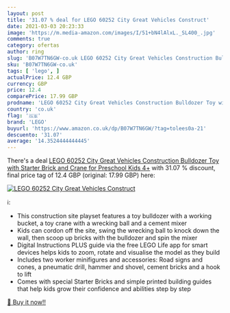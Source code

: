 ```yaml
---
layout: post
title: '31.07 % deal for LEGO 60252 City Great Vehicles Construct'
date: 2021-03-03 20:23:33
image: 'https://m.media-amazon.com/images/I/51+bN4lAlxL._SL400_.jpg'
comments: true
category: ofertas
author: ring
slug: 'B07W7TN6GW-co.uk LEGO 60252 City Great Vehicles Construction Bulldozer...'
sku: 'B07W7TN6GW-co.uk'
tags: [ 'lego', ]
actualPrice: 12.4 GBP
currency: GBP
price: 12.4
comparePrice: 17.99 GBP
prodname: 'LEGO 60252 City Great Vehicles Construction Bulldozer Toy with Starter Brick and Crane for Preschool Kids 4+'
country: 'co.uk'
flag: '🇬🇧'
brand: 'LEGO'
buyurl: 'https://www.amazon.co.uk/dp/B07W7TN6GW/?tag=tolees0a-21'
descuento: '31.07'
average: '14.3524444444445'
---
```


There's a deal [LEGO 60252 City Great Vehicles Construction Bulldozer Toy with Starter Brick and Crane for Preschool Kids 4+](https://www.amazon.co.uk/dp/B07W7TN6GW/?tag=tolees0a-21)  with  31.07 % discount, final price tag of  12.4 GBP (original: 17.99 GBP) here:

[![LEGO 60252 City Great Vehicles Construct](https://m.media-amazon.com/images/I/51+bN4lAlxL._SL400_.jpg)](https://www.amazon.co.uk/dp/B07W7TN6GW/?tag=tolees0a-21)

ℹ️:

- This construction site playset features a toy bulldozer with a working bucket, a toy crane with a wrecking ball and a cement mixer
- Kids can cordon off the site, swing the wrecking ball to knock down the wall, then scoop up bricks with the bulldozer and spin the mixer
- Digital Instructions PLUS guide via the free LEGO Life app for smart devices helps kids to zoom, rotate and visualise the model as they build
- Includes two worker minifigures and accessories: Road signs and cones, a pneumatic drill, hammer and shovel, cement bricks and a hook to lift
- Comes with special Starter Bricks and simple printed building guides that help kids grow their confidence and abilities step by step

[🛒 Buy it now!!](https://www.amazon.co.uk/dp/B07W7TN6GW/?tag=tolees0a-21)
